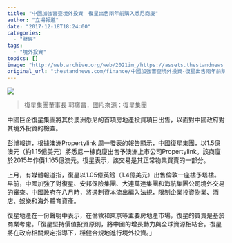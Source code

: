 ```yaml
---
title: "中國加強審查境外投資　復星出售兩年前購入悉尼商廈"
author: "立場報道"
date: "2017-12-18T18:24:00"
categories:
  - "財經"
tags:
  - "境外投資"
topics: []
image: "http://web.archive.org/web/2021im_/https://assets.thestandnews.com/media/photos/1387435140422_LdGxH.png"
original_url: "thestandnews.com/finance/中國加強審查境外投資-復星出售兩年前購入悉尼商廈"
---
```

![](http://web.archive.org/web/2021im_/https://assets.thestandnews.com/media/photos/1387435140422_LdGxH.png)
> 復星集團董事長 郭廣昌，圖片來源：復星集團

中國巨企復星集團將其於澳洲悉尼的首項房地產投資項目出售，以面對中國政府對其境外投資的檢查。

[彭博](http://web.archive.org/web/20211229063017/https://www.bloomberg.com/news/articles/2017-12-18/fosun-sells-sydney-tower-as-china-cracks-down-on-outbound-deals)報道，根據澳洲Propertylink 周一發表的報告顯示，中國復星集團，以1.5億澳元（約1.15億美元）將悉尼一棟商廈出售予澳洲上市公司Propertylink。該商廈於2015年作價1.165億澳元。復星表示，該交易是其正常物業買賣的一部分。

上月，有媒體報道指，復星以1.05億英鎊（1.4億美元）出售倫敦一座樓予塔樓。早前，中國加強了對復星、安邦保險集團、大連萬達集團和海航集團公司境外交易的審查。中國政府在八月時，將遏制資本流出編入法規，限制企業投資物業、酒店、娛樂和海外體育資產。

復星地產在一份聲明中表示，在倫敦和東京等主要房地產市場，復星的買賣是基於商業考慮。「復星堅持價值投資原則，將中國的增長動力與全球資源相結合。復星將在政府相關規定指導下，穩健合規地進行境外投資。」
